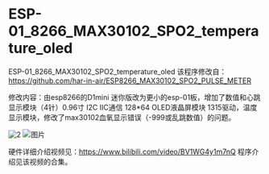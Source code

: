 # ESP-01_8266_MAX30102_SPO2_temperature_oled
ESP-01_8266_MAX30102_SPO2_temperature_oled
该程序修改自：https://github.com/har-in-air/ESP8266_MAX30102_SPO2_PULSE_METER


修改内容：由esp8266的D1mini 迷你版改为更小的esp-01板，增加了数值和心跳显示模块（4针）0.96寸 I2C IIC通信 128*64 OLED液晶屏模块 1315驱动，温度显示模块，修改了max30102血氧显示错误（-999或乱跳数值）的问题。



![2](https://user-images.githubusercontent.com/11606933/210203050-948deb9a-0422-47b1-abba-416a53980955.jpg)
![图片](https://user-images.githubusercontent.com/11606933/210209646-b060d430-0845-45ed-9b6f-13f298137583.png)

硬件详细介绍视频见：https://www.bilibili.com/video/BV1WG4y1m7nQ
程序介绍见该视频的合集。
